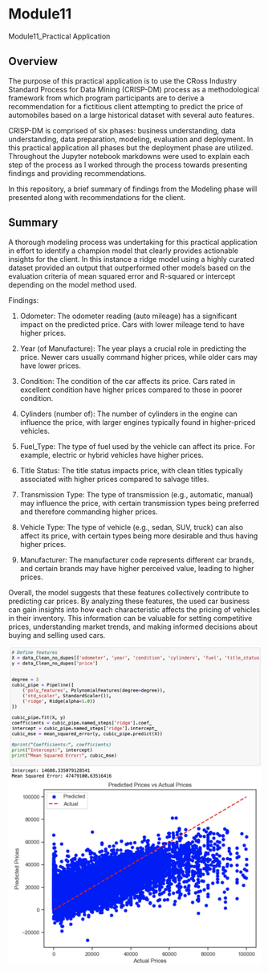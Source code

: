 # Module11
Module11_Practical Application

## Overview
The purpose of this practical application is to use the CRoss Industry Standard Process for Data Mining (CRISP-DM) process as a methodological framework from which program participants are to derive a recommendation for a fictitious client attempting to predict the price of automobiles based on a large historical dataset with several auto features.

CRISP-DM is comprised of six phases: business understanding, data understanding, data preparation, modeling, evaluation and deployment. In this practical application all phases but the deployment phase are utilized. Throughout the Jupyter notebook markdowns were used to explain each step of the process as I worked through the process towards presenting findings and providing recommendations.

In this repository, a brief summary of findings from the Modeling phase will presented along with recommendations for the client.

## Summary
A thorough modeling process was undertaking for this practical application in effort to identify a champion model that clearly provides actionable insights for the client. In this instance a ridge model using a highly curated dataset provided an output that outperformed other models based on the evaluation criteria of mean squared error and R-squared or intercept depending on the model method used.

Findings:
1. Odometer: The odometer reading (auto mileage) has a significant impact on the predicted price. Cars with lower mileage tend to have higher prices.

2. Year (of Manufacture): The year plays a crucial role in predicting the price. Newer cars usually command higher prices, while older cars may have lower prices.

3. Condition: The condition of the car affects its price. Cars rated in excellent condition have higher prices compared to those in poorer condition.

4. Cylinders (number of): The number of cylinders in the engine can influence the price, with larger engines typically found in higher-priced vehicles.

5. Fuel_Type: The type of fuel used by the vehicle can affect its price. For example, electric or hybrid vehicles have higher prices.

6. Title Status: The title status impacts price, with clean titles typically associated with higher prices compared to salvage titles.

7. Transmission Type: The type of transmission (e.g., automatic, manual) may influence the price, with certain transmission types being preferred and therefore commanding higher prices.

8. Vehicle Type: The type of vehicle (e.g., sedan, SUV, truck) can also affect its price, with certain types being more desirable and thus having higher prices.

9. Manufacturer: The manufacturer code represents different car brands, and certain brands may have higher perceived value, leading to higher prices.

Overall, the model suggests that these features collectively contribute to predicting car prices. By analyzing these features, the used car business can gain insights into how each characteristic affects the pricing of vehicles in their inventory. This information can be valuable for setting competitive prices, understanding market trends, and making informed decisions about buying and selling used cars.


![GitHub Test](RidgeModel_Results.png)
![GitHub Test](Ridge_Plot.png)
